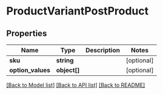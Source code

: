 # ProductVariantPostProduct

## Properties
Name | Type | Description | Notes
------------ | ------------- | ------------- | -------------
**sku** | **string** |  | [optional] 
**option_values** | **object[]** |  | [optional] 

[[Back to Model list]](../../README.md#documentation-for-models) [[Back to API list]](../../README.md#documentation-for-api-endpoints) [[Back to README]](../../README.md)

